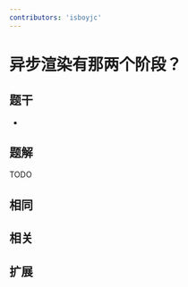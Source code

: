 ```yaml
---
contributors: 'isboyjc'
---
```


# 异步渲染有那两个阶段？


## 题干

- 



## 题解

<!-- ::: details 点我查看题解 -->

  TODO

<!-- ::: -->



## 相同


## 相关


## 扩展

